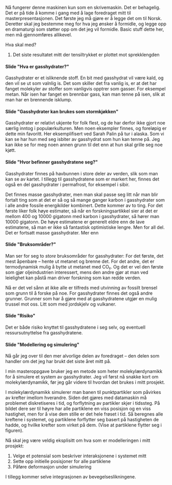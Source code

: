 Nå fungerer denne maskinen kun som en skrivemaskin. Det er behagelig. Det er på tide å komme i gang med å lage foredraget mitt til masterpresentasjonen. Det første jeg må gjøre er å legge det om til Norsk. Deretter skal jeg bestemme meg for hva jeg ønsker å formidle, og legge opp en dramaturgi som støtter opp om det jeg vil formidle. Basic stuff dette her, men må gjennomføres allikevel.

Hva skal med?
1. Det siste resultatet mitt der tensiltrykket er plottet mot sprekklengden


#### Slide "Hva er gasshydrater?"
Gasshydrater er et isliknende stoff. En bit med gasshydrat vil være kald, og den vil se ut som valnlig is. Det som skiller det fra vanlig is, er at det har fanget molekyler av stoffer som vanligvis opptrer som gasser. For eksempel metan. Når isen har fanget en brennbar gass, kan man tenne på isen, slik at man har en brennende isklump. 

#### Slide "Gasshydrater kan brukes som stormkjøkken"
Gasshydrater er relativt ukjente for folk flest, og de har derfor ikke gjort noe særlig inntog i populærkulturen. Men noen eksempler finnes, og foreløpig er dette min favoritt. Her eksemplifisert ved Sarah Palin på tur i alaska. Som vi kan se har hun med seg isbiter av gasshydrat som hun kan tenne på. Jeg kan ikke se for meg noen annen grunn til det enn at hun skal grille seg noe kjøtt. 

#### Slide "Hvor befinner gasshydratene seg?"
Gasshydrater finnes på havbunnen i store deler av verden, slik som man kan se av kartet. I tillegg til gasshydratene som er markert her, finnes det også en del gasshydrater i permafrost, for eksempel i sibir.

Det finnes masse gasshydrater, men man skal passe seg litt når man blir fortalt ting som at det er så og så mange ganger karbon i gasshydrater som i alle andre fossile energikilder kombinert. Dette kommer av to ting. For det første liker folk høye estimater, så når en forskningsartikkel sier at det er mellom 400 og 10000 gigatonn med karbon i gasshydrater, så hører man 10000 gigatonn. De høye estimatene er generelt eldre enn de lave estimatene, så man er ikke så fantastisk optimistiske lengre. Men for all del. Det er fortsatt masse gasshydrater. Mer enn 

#### Slide "Bruksområder?"
Man ser for seg to *store* bruksområder for gasshydrater: For det første, det mest åpenbare – hente ut metanet og brenne det. For det andre, det er termodynamisk mulig å bytte ut metanet med CO₂. Og det er vel den første som gjør oljeindustrien interessert, mens den andre gjør at man ved leielighet kan påstå man driver forskning som kan redde verden.

Nå er det vel sånn at ikke alle er tilfreds med utvinning av fossilt brensel som grunn til å forske på noe. For gasshydrater finnes det også andre grunner. Grunner som har å gjøre med at gasshydratene utgjør en mulig trussel mot oss. Litt som med jordskjelv og vulkaner. 

#### Slide "Risiko"
Det er både risiko knyttet til gasshydratene i seg selv, og eventuell ressursutnyttelse fra gasshydratene. 


#### Slide "Modellering og simulering"
Nå går jeg over til den mer alvorlige delen av foredraget – den delen som handler om det jeg har brukt det siste året mitt på.

I min masteroppgave bruker jeg en metode som heter molekylærdynamikk for å simulere et system av gasshydrater. Jeg vil først nå snakke kort om molekylærdynamikk, før jeg går videre til hvordan det brukes i mitt prosjekt.

I molekylærdynamikk simulerer man banen til punktpartikler som påvirkes av krefter imellom hverandre. Siden det gjøres med datamaskin må problemet diskretiseres i tid, og forflytning av partikler skjer i tidssteg. På bildet dere ser til høyre har alle partiklene en viss posisjon og en viss hastighet, men for å vise dem stille er det hele frøset i tid. Så beregnes alle kreftene i systemet, og partiklene forflytter seg basert på hastigheten de hadde, og hvilke krefter som virket på dem. (Vise at partiklene flytter seg i figuren).

Nå skal jeg være veldig eksplisitt om hva som er modelleringen i mitt prosjekt:

1. Velge et potensial som beskriver interaksjonene i systemet mitt
2. Sette opp initielle posisjoner for alle partiklene
3. Påføre deformasjon under simulering

I tillegg kommer selve integrasjonen av bevegelseslikningene. 